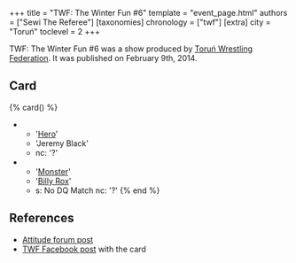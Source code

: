 +++
title = "TWF: The Winter Fun #6"
template = "event_page.html"
authors = ["Sewi The Referee"]
[taxonomies]
chronology = ["twf"]
[extra]
city = "Toruń"
toclevel = 2
+++

TWF: The Winter Fun #6 was a show produced by [Toruń Wrestling Federation](@/o/twf.md). It was published on February 9th, 2014.

## Card

{% card() %}
- - '[Hero](@/w/pj-blake.md)'
  - 'Jeremy Black'
  - nc: '?'
- - '[Monster](@/w/chris-hunter.md)'
  - '[Billy Rox](@/w/corin-mear.md)'
  - s: No DQ Match
    nc: '?'
{% end %}

## References

* [Attitude forum post](https://forum.wrestling.pl/topic/34960-twf-the-winter-fun-6/#comment-343245)
* [TWF Facebook post](https://www.facebook.com/TorunWrestlingFederation/posts/pfbid02RfkhqkK4tLPCg8LX1YqGadvipjpByH749ybossoj7VFMbaC6kpLVxDTv6xRyg3cFl) with the card
